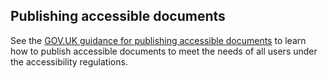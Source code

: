 ## Publishing accessible documents

See the [GOV.UK guidance for publishing accessible documents](https://www.gov.uk/guidance/publishing-accessible-documents) to learn how to publish accessible documents to meet the needs of all users under the accessibility regulations.